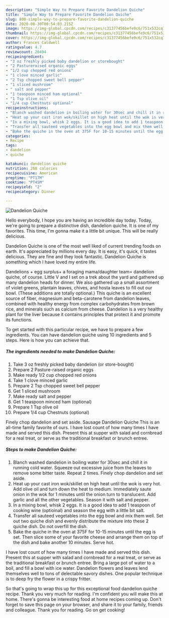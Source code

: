 ```yaml
---
description: "Simple Way to Prepare Favorite Dandelion Quiche"
title: "Simple Way to Prepare Favorite Dandelion Quiche"
slug: 800-simple-way-to-prepare-favorite-dandelion-quiche
date: 2020-08-30T00:54:03.215Z
image: https://img-global.cpcdn.com/recipes/c31377456befe9c6/751x532cq70/dandelion-quiche-recipe-main-photo.jpg
thumbnail: https://img-global.cpcdn.com/recipes/c31377456befe9c6/751x532cq70/dandelion-quiche-recipe-main-photo.jpg
cover: https://img-global.cpcdn.com/recipes/c31377456befe9c6/751x532cq70/dandelion-quiche-recipe-main-photo.jpg
author: Frances Caldwell
ratingvalue: 4.7
reviewcount: 20494
recipeingredient:
- "3 oz freshly picked baby dandelion or storebought"
- "2 Pastureraised organic eggs"
- "1/2 cup chopped red onions"
- "1 clove minced garlic"
- "2 Tsp chopped sweet bell pepper"
- "1 sliced mushroom"
- " salt and pepper"
- "1 teaspoon minced ham optional"
- "1 Tsp olive oil"
- "1/4 cup Chestnuts optional"
recipeinstructions:
- "Blanch washed dandelion in boiling water for 30sec and chill it in running cold water. Squeeze out excessive juice from the leaves to remove some bitter taste. Repeat 2 times. Finely chop dandelion and set aside."
- "Heat up your cast iron wok/skillet on high heat until the wok is very hot. Add olive oil and turn down the heat to medium. Immediately saute onion in the wok for 1 minutes until the onion turn to translucent. Add garlic and all the other vegetables. Season it with salt and pepper."
- "In a mixing bowl, whisk 2 eggs. It is a good idea to add 1 teaspoon of cooking wine (optioinal) and season the egg with a little bit salt."
- "Transfer all sauteed vegetables into the egg bowl and mix them well. Set out two quiche dish and evenly distribute the mixture into these 2 quiche dish. Do not overfill the dish."
- "Bake the quiche in the oven at 375F for 10-15 minutes until the egg is set. Then slice some of your favorite cheese and arrange them on top of the dish and bake another 10 minutes. Serve hot."
categories:
- Recipe
tags:
- dandelion
- quiche

katakunci: dandelion quiche 
nutrition: 268 calories
recipecuisine: American
preptime: "PT17M"
cooktime: "PT45M"
recipeyield: "2"
recipecategory: Dinner

---
```



![Dandelion Quiche](https://img-global.cpcdn.com/recipes/c31377456befe9c6/751x532cq70/dandelion-quiche-recipe-main-photo.jpg)

Hello everybody, I hope you are having an incredible day today. Today, we're going to prepare a distinctive dish, dandelion quiche. It is one of my favorites. This time, I'm gonna make it a little bit unique. This will be really delicious.

Dandelion Quiche is one of the most well liked of current trending foods on earth. It's appreciated by millions every day. It is easy, it's quick, it tastes delicious. They are fine and they look fantastic. Dandelion Quiche is something which I have loved my entire life.

Dandelions + egg surplus+ a foraging mama/daughter team= dandelion quiche, of course. Little V and I set on a trek about the yard and gathered up many dandelion heads for dinner. We also gathered up a small assortment of violet greens, plantain leaves, chives, and hosta leaves to fill out our bowl. (These additions are totally optional.) This quiche is an excellent source of fiber, magnesium and beta-carotene from dandelion leaves, combined with healthy energy from complex carbohydrates from brown rice, and minerals such as calcium from cheese. Dandelion is a very healthy plant for the liver because it contains principles that protect it and promote its functions.


To get started with this particular recipe, we have to prepare a few ingredients. You can have dandelion quiche using 10 ingredients and 5 steps. Here is how you can achieve that.

<!--inarticleads1-->

##### The ingredients needed to make Dandelion Quiche:

1. Take 3 oz freshly picked baby dandelion (or store-bought)
1. Prepare 2 Pasture-raised organic eggs
1. Make ready 1/2 cup chopped red onions
1. Take 1 clove minced garlic
1. Prepare 2 Tsp chopped sweet bell pepper
1. Get 1 sliced mushroom
1. Make ready  salt and pepper
1. Get 1 teaspoon minced ham (optional)
1. Prepare 1 Tsp olive oil
1. Prepare 1/4 cup Chestnuts (optional)


Finely chop dandelion and set aside. Sausage Dandelion Quiche This is an all-time family favorite of ours. I have lost count of how many times I have made and served this dish. Present this at supper with salad and cornbread for a real treat, or serve as the traditional breakfast or brunch entree. 

<!--inarticleads2-->

##### Steps to make Dandelion Quiche:

1. Blanch washed dandelion in boiling water for 30sec and chill it in running cold water. Squeeze out excessive juice from the leaves to remove some bitter taste. Repeat 2 times. Finely chop dandelion and set aside.
1. Heat up your cast iron wok/skillet on high heat until the wok is very hot. Add olive oil and turn down the heat to medium. Immediately saute onion in the wok for 1 minutes until the onion turn to translucent. Add garlic and all the other vegetables. Season it with salt and pepper.
1. In a mixing bowl, whisk 2 eggs. It is a good idea to add 1 teaspoon of cooking wine (optioinal) and season the egg with a little bit salt.
1. Transfer all sauteed vegetables into the egg bowl and mix them well. Set out two quiche dish and evenly distribute the mixture into these 2 quiche dish. Do not overfill the dish.
1. Bake the quiche in the oven at 375F for 10-15 minutes until the egg is set. Then slice some of your favorite cheese and arrange them on top of the dish and bake another 10 minutes. Serve hot.


I have lost count of how many times I have made and served this dish. Present this at supper with salad and cornbread for a real treat, or serve as the traditional breakfast or brunch entree. Bring a large pot of water to a boil, and fill a bowl with ice water. Dandelion flowers and leaves lend themselves well to tons of delectable savory dishes. One popular technique is to deep fry the flower in a crispy fritter. 

So that's going to wrap this up for this exceptional food dandelion quiche recipe. Thank you very much for reading. I'm confident you will make this at home. There's gonna be interesting food at home recipes coming up. Don't forget to save this page on your browser, and share it to your family, friends and colleague. Thank you for reading. Go on get cooking!
